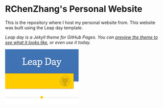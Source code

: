 # RChenZhang's Personal Website

This is the repository where I host my personal website from. This website was built using the Leap day template.

*Leap day is a Jekyll theme for GitHub Pages. You can [preview the theme to see what it looks like](http://pages-themes.github.io/leap-day), or even use it today.*

![Thumbnail of Leap day](thumbnail.png)
